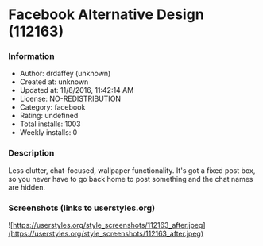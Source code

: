# Facebook Alternative Design (112163)

### Information
- Author: drdaffey (unknown)
- Created at: unknown
- Updated at: 11/8/2016, 11:42:14 AM
- License: NO-REDISTRIBUTION
- Category: facebook
- Rating: undefined
- Total installs: 1003
- Weekly installs: 0


### Description
Less clutter, chat-focused, wallpaper functionality.
It's got a fixed post box, so you never have to go back home to post something and the chat names are hidden.


### Screenshots (links to userstyles.org)
![https://userstyles.org/style_screenshots/112163_after.jpeg](https://userstyles.org/style_screenshots/112163_after.jpeg)


